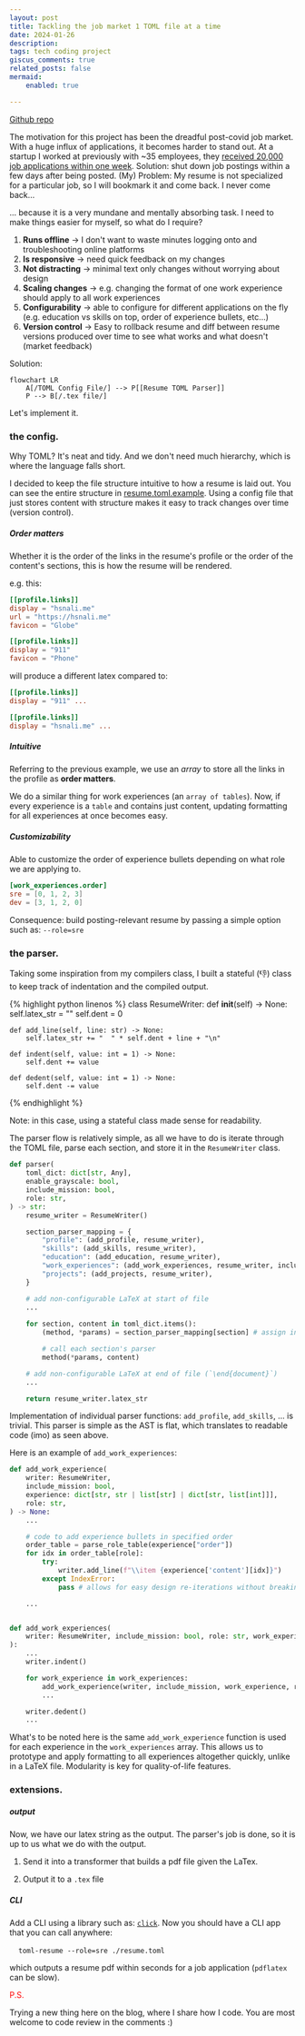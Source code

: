 ```yaml
---
layout: post
title: Tackling the job market 1 TOML file at a time
date: 2024-01-26
description: 
tags: tech coding project
giscus_comments: true
related_posts: false
mermaid:
    enabled: true

---
```


[Github repo](https://github.com/hassanali1228/toml-resume)

The motivation for this project has been the dreadful post-covid job market. With a huge influx of applications, it becomes harder to stand out. At a startup I worked at previously with ~35 employees, they [received 20,000 job applications within one week](https://www.linkedin.com/feed/update/urn:li:activity:7156228649472434176/). Solution: shut down job postings within a few days after being posted. (My) Problem: My resume is not specialized for a particular job, so I will bookmark it and come back. I never come back... 

... because it is a very mundane and mentally absorbing task. I need to make things easier for myself, so what do I require?

1. **Runs offline**  -> I don't want to waste minutes logging onto and troubleshooting online platforms 
2. **Is responsive** -> need quick feedback on my changes 
3. **Not distracting** -> minimal text only changes without worrying about design
4. **Scaling changes** -> e.g. changing the format of one work experience should apply to all work experiences
5. **Configurability** -> able to configure for different applications on the fly (e.g. education vs skills on top, order of experience bullets, etc...)
6. **Version control** -> Easy to rollback resume and diff between resume versions produced over time to see what works and what doesn't (market feedback)

Solution:

```mermaid
flowchart LR
    A[/TOML Config File/] --> P[[Resume TOML Parser]] 
    P --> B[/.tex file/]
```

Let's implement it.

### the config.

Why TOML? It's neat and tidy. And we don't need much hierarchy, which is where the language falls short.

I decided to keep the file structure intuitive to how a resume is laid out. You can see the entire structure in [resume.toml.example](https://github.com/hassanali1228/toml-resume/blob/main/resume.toml.example). Using a config file that just stores content with structure makes it easy to track changes over time (version control).

##### **Order matters**

Whether it is the order of the links in the resume's profile or the order of the content's sections, this is how the resume will be rendered.

e.g. this:

```toml
[[profile.links]]
display = "hsnali.me"
url = "https://hsnali.me"
favicon = "Globe"

[[profile.links]]
display = "911"
favicon = "Phone"
```

will produce a different latex compared to:

```toml
[[profile.links]]
display = "911" ...

[[profile.links]]
display = "hsnali.me" ...
```

##### **Intuitive**

Referring to the previous example, we use an *array* to store all the links in the profile as **order matters**.

We do a similar thing for work experiences (an `array of tables`). Now, if every experience is a `table` and contains just content, updating formatting for all experiences at once becomes easy.

##### **Customizability**

Able to customize the order of experience bullets depending on what role we are applying to.

```toml
[work_experiences.order]
sre = [0, 1, 2, 3]
dev = [3, 1, 2, 0]
```

Consequence: build posting-relevant resume by passing a simple option such as: `--role=sre`

### the parser.

Taking some inspiration from my compilers class, I built a stateful (👎) class to keep track of indentation and the compiled output.

{% highlight python linenos %}
class ResumeWriter:
    def __init__(self) -> None:
        self.latex_str = ""
        self.dent = 0

    def add_line(self, line: str) -> None:
        self.latex_str += "  " * self.dent + line + "\n"

    def indent(self, value: int = 1) -> None:
        self.dent += value

    def dedent(self, value: int = 1) -> None:
        self.dent -= value
{% endhighlight %}

Note: in this case, using a stateful class made sense for readability.

The parser flow is relatively simple, as all we have to do is iterate through the TOML file, parse each section, and store it in the `ResumeWriter` class.

```python
def parser(
    toml_dict: dict[str, Any],
    enable_grayscale: bool,
    include_mission: bool,
    role: str,
) -> str:
    resume_writer = ResumeWriter()

    section_parser_mapping = {
        "profile": (add_profile, resume_writer),
        "skills": (add_skills, resume_writer),
        "education": (add_education, resume_writer),
        "work_experiences": (add_work_experiences, resume_writer, include_mission, role),
        "projects": (add_projects, resume_writer),
    }

    # add non-configurable LaTeX at start of file
    ...
    
    for section, content in toml_dict.items():
        (method, *params) = section_parser_mapping[section] # assign input variables needed for each fxn

        # call each section's parser
        method(*params, content)

    # add non-configurable LaTeX at end of file (`\end{document}`)
    ...

    return resume_writer.latex_str
```

Implementation of individual parser functions: `add_profile`, `add_skills`, ... is trivial. This parser is simple as the AST is flat, which translates to readable code (imo) as seen above.

Here is an example of `add_work_experiences`:

```python
def add_work_experience(
    writer: ResumeWriter,
    include_mission: bool,
    experience: dict[str, str | list[str] | dict[str, list[int]]],
    role: str,
) -> None:
    ...

    # code to add experience bullets in specified order
    order_table = parse_role_table(experience["order"])
    for idx in order_table[role]:
        try:
            writer.add_line(f"\\item {experience['content'][idx]}")
        except IndexError: 
            pass # allows for easy design re-iterations without breaking the code

    ...


def add_work_experiences(
    writer: ResumeWriter, include_mission: bool, role: str, work_experiences: list[dict],
):
    ...
    writer.indent()

    for work_experience in work_experiences:
        add_work_experience(writer, include_mission, work_experience, role)
        ...

    writer.dedent()
    ...
```

What's to be noted here is the same `add_work_experience` function is used for each experience in the `work_experiences` array. This allows us to prototype and apply formatting to all experiences altogether quickly, unlike in a LaTeX file. Modularity is key for quality-of-life features.

### extensions.

##### **output**

Now, we have our latex string as the output. The parser's job is done, so it is up to us what we do with the output.

1. Send it into a transformer that builds a pdf file given the LaTex.

2. Output it to a `.tex` file

##### **CLI**

Add a CLI using a library such as: [`click`](https://click.palletsprojects.com/en/8.1.x/). Now you should have a CLI app that you can call anywhere:

    `toml-resume --role=sre ./resume.toml`

which outputs a resume pdf within seconds for a job application (`pdflatex` can be slow).

<span style="color:red">P.S.</span>

Trying a new thing here on the blog, where I share how I code. You are most welcome to code review in the comments :)
